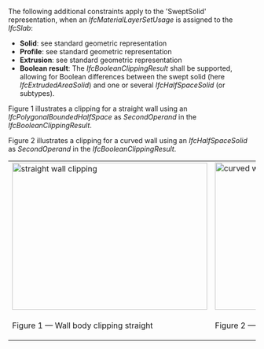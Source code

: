 The following additional constraints apply to the 'SweptSolid' representation, when an _IfcMaterialLayerSetUsage_ is assigned to the _IfcSlab_:

* **Solid**: see standard geometric representation
* **Profile**: see standard geometric representation
* **Extrusion**: see standard geometric representation
* **Boolean result**: The _IfcBooleanClippingResult_ shall be supported, allowing for Boolean differences between the swept solid (here _IfcExtrudedAreaSolid_) and one or several _IfcHalfSpaceSolid_ (or subtypes).

Figure 1 illustrates a clipping for a straight wall using an _IfcPolygonalBoundedHalfSpace_ as _SecondOperand_ in the _IfcBooleanClippingResult_.

Figure 2 illustrates a clipping for a curved wall using an _IfcHalfSpaceSolid_ as _SecondOperand_ in the _IfcBooleanClippingResult_.

<table cellpadding="2" cellspacing="2">

 <tr>

  <td><img src="../../../figures/ifcwallstandard_straigthwall_03-layout1.gif" alt="straight wall clipping" border="0" height="299" width="397"></td>
  
<td><img src="../../../figures/ifcwallstandard_curvedwall_03-layout1.gif" alt="curved wall clipping" border="0" height="300" width="400"></td>

 </tr>
 
<tr>
  
<td width="397"><p class="figure">Figure 1 &mdash; Wall body clipping straight</p></td>
  
<td width="400"><p class="figure">Figure 2 &mdash; Wall body clipping curved</p></td>
 
</tr>

</table>